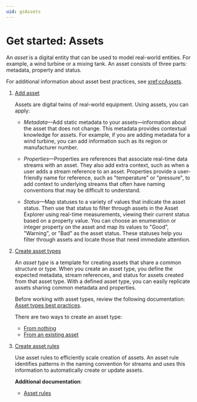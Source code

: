```yaml
---
uid: gsAssets
---
```


# Get started: Assets

An *asset* is a digital entity that can be used to model real-world entities. For example, a wind turbine or a mixing tank. An asset consists of three parts: metadata, property and status.

For additional information about asset best practices, see <xref:ccAssets>.

1. [Add asset](xref:CreateConfigureAsset)

    Assets are digital twins of real-world equipment. Using assets, you can apply:

    - *Metadata*—Add static metadata to your assets—information about the asset that does not change. This metadata provides contextual knowledge for assets. For example, if you are adding metadata for a wind turbine, you can add information such as its region or manufacturer number.

    - *Properties*—Properties are references that associate real-time data streams with an asset. They also add extra context, such as when a user adds a stream reference to an asset. Properties provide a user-friendly name for reference, such as "temperature" or "pressure", to add context to underlying streams that often have naming conventions that may be difficult to understand.

    - *Status*—Map statuses to a variety of values that indicate the asset status. Then use that status to filter through assets in the Asset Explorer using real-time measurements, viewing their current status based on a property value. You can choose an enumeration or integer property on the asset and map its values to "Good", "Warning", or "Bad" as the asset status. These statuses help you filter through assets and locate those that need immediate attention.

1. [Create asset types](xref:AssetTypes)

    An *asset type* is a template for creating assets that share a common structure or type. When you create an asset type, you define the expected metadata, stream references, and status for assets created from that asset type. With a defined asset type, you can easily replicate assets sharing common metadata and properties.

    Before working with asset types, review the following documentation: [Asset types best practices](xref:AssetTypes#asset-types-best-practices).

    There are two ways to create an asset type:

   - [From nothing](xref:CreateAssetTypeWithEditor)
   - [From an existing asset](xref:ConvertAssetToAssetType)

1. [Create asset rules](xref:CreateAssetRules)

     Use asset rules to efficiently scale creation of assets. An asset rule identifies patterns in the naming convention for streams and uses this information to automatically create or update assets.

    **Additional documentation**:

   - [Asset rules](xref:AssetRulesCC)
